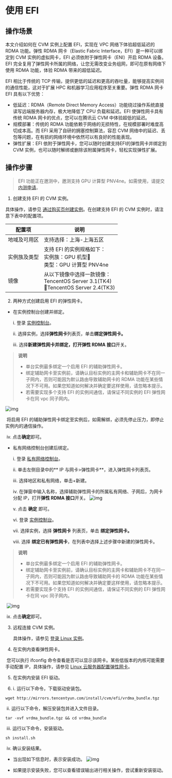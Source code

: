 # 使用 EFI
## 操作场景
本文介绍如何在 CVM 实例上配置 EFI，实现在 VPC 网络下体验超低延迟的 RDMA 功能。弹性 RDMA 网卡（Elastic Fabric Interface，EFI）是一种可以绑定到 CVM 实例的虚拟网卡，EFI 必须依附于弹性网卡（ENI）开启 RDMA 设备。EFI 完全复用了弹性网卡所属的网络，让您无需改变业务组网，即可在原有网络下使用 RDMA 功能，体验 RDMA 带来的超低延迟。

EFI 相比于传统的 TCP 传输，提供更低的延迟和更高的吞吐量，能够提高实例间的通信性能，这对于扩展 HPC 和机器学习应用程序至关重要。弹性 RDMA 网卡 EFI 具有以下优势：
- 低延迟：RDMA（Remote Direct Memory Access）功能绕过操作系统直接读写远端服务器内存，极大地降低了 CPU 负载和延迟。EFI 使弹性网卡具有传统 RDMA 网卡的优点，您可以在腾讯云 CVM 中体验超低的延迟。
- 规模部署：传统的 RDMA 功能依赖于网络的无损特性，在规模部署时难度高切成本高。而 EFI 采用了自研的拥塞控制算法，容忍 CVM 网络中的延迟、丢包等问题，在有损的网络环境中依然可以有良好的性能表现。
- 弹性扩展：EFI 依附于弹性网卡，您可以随时创建支持EFI的弹性网卡并绑定到 CVM 实例，也可以随时解绑或删除该附属弹性网卡，轻松实现弹性扩展。

## **操作步骤**
> EFI 功能正在邀测中，邀测支持 GPU 计算型 PNV4ne。如需使用，请提交 [内测申请](https://cloud.tencent.com/apply/p/ik9q4vieb4)。

1. 创建支持 EFI 的 CVM 实例。

具体操作，请参见 [通过购买页创建实例](https://cloud.tencent.com/document/product/213/4855)。在创建支持 EFI 的 CVM 实例时，请注意下表中的配置项。

| 配置项       | 说明                                                         |
| ------------ | ------------------------------------------------------------ |
| 地域及可用区 | 支持选择：上海-上海五区                                      |
| 实例族及类型 | 支持 EFI 的实例规格如下：<br />实例族：GPU 机型<br />类型：GPU 计算型 PNV4ne |
| 镜像         | 从以下镜像中选择一款镜像：<br />TencentOS Server 3.1(TK4) <br />TencentOS Server 2.4(TK3) |

2. 两种方式创建启用 EFI 的弹性网卡。

- 在实例控制台创建并绑定。

  i. 登录 [实例控制台](https://console.cloud.tencent.com/cvm/instance)。

  ii. 选择实例，选择**弹性网卡**列表页，单击**绑定弹性网卡。**

  iii. 选择**新建弹性网卡并绑定，**打开**弹性 RDMA 接口**开关。

> **说明** 
>
> - 单台实例最多绑定一个启用 EFI 的辅助弹性网卡。
> - 绑定辅助网卡至实例前，请确认目标实例的主网卡和辅助网卡不在同一子网内，否则可能因为默认路由导致辅助网卡的 RDMA 功能在某些情况下不可用。如果您知道如何解决并确定要这样使用，请忽略本提示。
> - 若需要实现多个支持 EFI 的实例间通信，请保证不同实例的 EFI 弹性网卡在同 vpc 同子网内。

 ![img](https://wdoc-76491.picgzc.qpic.cn/MTY4ODg1NDgzMjM4OTI2NQ_196918_X248QhF-iZqizdZ-_1669729563?w=1066&h=1340)        

​             将启用 EFI 的辅助弹性网卡绑定至实例后，如需解绑，必须先停止压力，即停止实例内的通信操作。

​	   iv. 点击**确定**即可。
- 私有网络控制台创建后绑定。

  i. 登录 [私有网络控制台](https://console.cloud.tencent.com/vpc)。

  ii. 单击左侧目录中的** IP 与网卡>弹性网卡**，进入弹性网卡列表页。

  iii. 选择地区和私有网络，单击+新建。

  iv. 在弹窗中输入名称，选择辅助弹性网卡的所属私有网络、子网后，为网卡分配 IP，打开**弹性 RDMA 接口**开关。       ![img](https://wdoc-76491.picgzc.qpic.cn/MTY4ODg1NDgzMjM4OTI2NQ_134559_y9N1e_TU_w8_bXrU_1669729499?w=1256&h=1280)        

  v. 点击 **确定** 即可。

  vi. 登录 [实例控制台](https://console.cloud.tencent.com/cvm/instance)。

  vii. 选择实例，选择 **弹性网卡** 列表页，单击 **绑定弹性网卡。**

  viii. 选择 **绑定已有弹性网卡**，在列表中选择上述步骤中新建的弹性网卡。

> **说明**
>
> - 单台实例最多绑定一个启用 EFI 的辅助弹性网卡。
> - 绑定辅助网卡至实例前，请确认目标实例的主网卡和辅助网卡不在同一子网内，否则可能因为默认路由导致辅助网卡的 RDMA 功能在某些情况下不可用。如果您知道如何解决并确定要这样使用，请忽略本提示。
> - 若需要实现多个支持 EFI 的实例间通信，请保证不同实例的 EFI 弹性网卡在同 vpc 同子网内。

​                 ![img](https://wdoc-76491.picgzc.qpic.cn/MTY4ODg1NDgzMjM4OTI2NQ_533979_aSjDApYUbKMCZNTR_1669729145?w=1074&h=920)        

​		ix. 点击**确定**即可。

3. 远程连接 CVM 实例。

   具体操作，请参见 [登录 Linux 实例](https://cloud.tencent.com/document/product/213/16515)。

4. 在实例内查看弹性网卡。

​      您可以执行 ifconfig 命令查看是否可以显示该网卡。某些低版本的内核可能需要手动配置 IP，具体操作，请参见 [Linux 云服务器配置弹性网卡](https://cloud.tencent.com/document/product/576/59353)。

5. 在实例内安装 EFI 驱动。

1. i. 运行以下命令，下载驱动安装包。

```plaintext
wget http://mirrors.tencentyun.com/install/cvm/efi/vrdma_bundle.tgz
```

​		ii. 运行以下命令，解压安装包并进入文件目录。

```plaintext
tar -xvf vrdma_bundle.tgz && cd vrdma_bundle
```

​		iii. 运行以下命令，安装驱动。

```plaintext
sh install.sh
```

​		iv. 确认安装结果。

- 当出现如下信息时，表示安装成功。                 ![img](https://wdoc-76491.picgzc.qpic.cn/MTY4ODg1NDgzMjM4OTI2NQ_698968_v9I28HvqNBsdxSjY_1669887120?w=1280&h=1012.464046021093)        

- 如果提示安装失败，您可以查看错误输出进行相关操作，尝试重新安装驱动。
